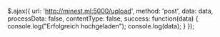 $.ajax({
    url: 'http://minest.ml:5000/upload',
    method: 'post',
    data: data,
    processData: false,
    contentType: false,
    success: function(data) {
        console.log("Erfolgreich hochgeladen");
        console.log(data);
    }
});